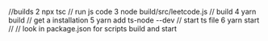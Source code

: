 //builds 2 npx tsc
// run js code 3 node build/src/leetcode.js
// build 4 yarn build
// get a installation 5 yarn add ts-node --dev
// start ts file 6 yarn start
//
// look in package.json for scripts build and start
